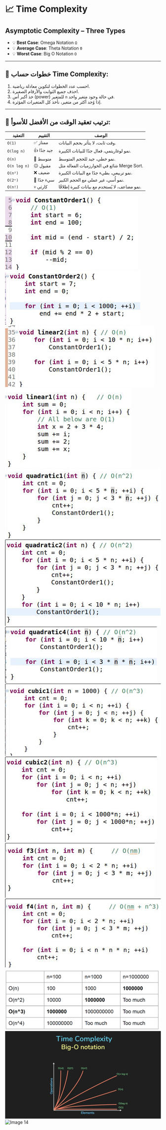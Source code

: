 # 📈 Time Complexity

## Asymptotic Complexity – Three Types

- 💡 **Best Case**: Omega Notation `Ω`
- 💡 **Average Case**: Theta Notation `Θ`
- 💡 **Worst Case**: Big O Notation `O`

---

## 🧠 خطوات حساب Time Complexity:

1. احسب عدد الخطوات لتكوين معادلة رياضية.
2. احذف جميع الثوابت والأرقام الصغيرة.
3. خذ أكبر أس (power) للمتغير `n` في حالة وجود متغير واحد.
4. إذا وُجد أكثر من متغير، نأخذ كل المتغيرات المؤثرة.

---

## 🏁 ترتيب تعقيد الوقت من الأفضل للأسوأ:

| التعقيد       | التقييم       | الوصف                                                |
|---------------|----------------|-------------------------------------------------------|
| `O(1)`        | ✅ ممتاز       | وقت ثابت، لا يتأثر بحجم البيانات.                     |
| `O(log n)`    | 👍 جيد جدًا    | نمو لوغاريتمي، فعال جدًا للبيانات الكبيرة.            |
| `O(n)`        | 🙂 متوسط       | نمو خطي، جيد للحجم المتوسط.                          |
| `O(n log n)`  | 😐 مقبول       | شائع في الخوارزميات الفعالة مثل Merge Sort.         |
| `O(n²)`       | ❌ ضعيف        | نمو تربيعي، بطيء جدًا مع البيانات الكبيرة.           |
| `O(2ⁿ)`       | 🚫 سيء جدًا     | نمو أُسي، غير عملي مع الحجم الكبير.                  |
| `O(n!)`       | 💀 كارثي        | نمو مضاعف، لا يُستخدم مع بيانات كبيرة إطلاقًا.       |

![Image 1](TimeComplexity/images/1.png)
![Image 2](TimeComplexity/images/2.png)
![Image 3](TimeComplexity/images/3.png)
![Image 4](TimeComplexity/images/4.png)
![Image 5](TimeComplexity/images/5.png)
![Image 6](TimeComplexity/images/6.png)
![Image 7](TimeComplexity/images/7.png)
![Image 8](TimeComplexity/images/8.png)
![Image 9](TimeComplexity/images/9.png)
![Image 10](TimeComplexity/images/10.png)
![Image 11](TimeComplexity/images/11.png)
![Image 12](TimeComplexity/images/12.png)
![Image 13](TimeComplexity/images/13.png)
![Image 14](TimeComplexity/images/14.png)

